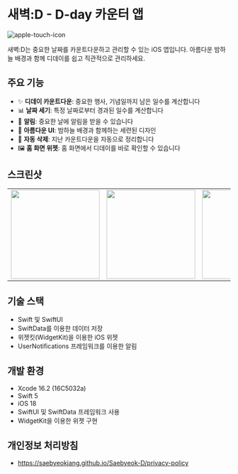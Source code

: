 # 새벽:D - D-day 카운터 앱

![apple-touch-icon](https://github.com/user-attachments/assets/edff61e3-1a52-4d42-b3a5-d23b0bcf8a1f)


새벽:D는 중요한 날짜를 카운트다운하고 관리할 수 있는 iOS 앱입니다. 아름다운 밤하늘 배경과 함께 디데이를 쉽고 직관적으로 관리하세요.

## 주요 기능

- ✨ **디데이 카운트다운**: 중요한 행사, 기념일까지 남은 일수를 계산합니다
- 📊 **날짜 세기**: 특정 날짜로부터 경과된 일수를 계산합니다
- 🔔 **알림**: 중요한 날에 알림을 받을 수 있습니다
- 🌃 **아름다운 UI**: 밤하늘 배경과 함께하는 세련된 디자인
- 🔄 **자동 삭제**: 지난 카운트다운을 자동으로 정리합니다
- 🖼️ **홈 화면 위젯**: 홈 화면에서 디데이를 바로 확인할 수 있습니다

## 스크린샷

<table>
  <tr>
    <td><img src="https://github.com/user-attachments/assets/5acb934d-2456-4e90-8804-b668b8af1c19" width="200"/></td>
    <td><img src="https://github.com/user-attachments/assets/a34c29e7-4753-4231-9426-69eeeba4f28c" width="200"/></td>
    <td><img src="https://github.com/user-attachments/assets/f99b213e-2c03-4d30-a186-55ed88c35b3b" width="200"/></td>
    <td><img src="https://github.com/user-attachments/assets/f164b028-a60b-48db-b988-376ec01f26eb" width="200"/></td>
  </tr>
</table>

## 기술 스택

- Swift 및 SwiftUI
- SwiftData를 이용한 데이터 저장
- 위젯킷(WidgetKit)을 이용한 iOS 위젯
- UserNotifications 프레임워크를 이용한 알림

## 개발 환경

- Xcode 16.2 (16C5032a)
- Swift 5
- iOS 18
- SwiftUI 및 SwiftData 프레임워크 사용
- WidgetKit을 이용한 위젯 구현

## 개인정보 처리방침
- https://saebyeokjang.github.io/Saebyeok-D/privacy-policy
